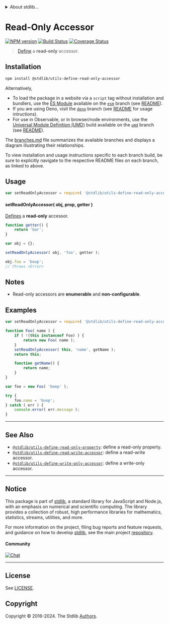 <!--

@license Apache-2.0

Copyright (c) 2018 The Stdlib Authors.

Licensed under the Apache License, Version 2.0 (the "License");
you may not use this file except in compliance with the License.
You may obtain a copy of the License at

   http://www.apache.org/licenses/LICENSE-2.0

Unless required by applicable law or agreed to in writing, software
distributed under the License is distributed on an "AS IS" BASIS,
WITHOUT WARRANTIES OR CONDITIONS OF ANY KIND, either express or implied.
See the License for the specific language governing permissions and
limitations under the License.

-->


<details>
  <summary>
    About stdlib...
  </summary>
  <p>We believe in a future in which the web is a preferred environment for numerical computation. To help realize this future, we've built stdlib. stdlib is a standard library, with an emphasis on numerical and scientific computation, written in JavaScript (and C) for execution in browsers and in Node.js.</p>
  <p>The library is fully decomposable, being architected in such a way that you can swap out and mix and match APIs and functionality to cater to your exact preferences and use cases.</p>
  <p>When you use stdlib, you can be absolutely certain that you are using the most thorough, rigorous, well-written, studied, documented, tested, measured, and high-quality code out there.</p>
  <p>To join us in bringing numerical computing to the web, get started by checking us out on <a href="https://github.com/stdlib-js/stdlib">GitHub</a>, and please consider <a href="https://opencollective.com/stdlib">financially supporting stdlib</a>. We greatly appreciate your continued support!</p>
</details>

# Read-Only Accessor

[![NPM version][npm-image]][npm-url] [![Build Status][test-image]][test-url] [![Coverage Status][coverage-image]][coverage-url] <!-- [![dependencies][dependencies-image]][dependencies-url] -->

> [Define][@stdlib/utils/define-property] a **read-only** accessor.

<section class="installation">

## Installation

```bash
npm install @stdlib/utils-define-read-only-accessor
```

Alternatively,

-   To load the package in a website via a `script` tag without installation and bundlers, use the [ES Module][es-module] available on the [`esm`][esm-url] branch (see [README][esm-readme]).
-   If you are using Deno, visit the [`deno`][deno-url] branch (see [README][deno-readme] for usage intructions).
-   For use in Observable, or in browser/node environments, use the [Universal Module Definition (UMD)][umd] build available on the [`umd`][umd-url] branch (see [README][umd-readme]).

The [branches.md][branches-url] file summarizes the available branches and displays a diagram illustrating their relationships.

To view installation and usage instructions specific to each branch build, be sure to explicitly navigate to the respective README files on each branch, as linked to above.

</section>

<section class="usage">

## Usage

```javascript
var setReadOnlyAccessor = require( '@stdlib/utils-define-read-only-accessor' );
```

#### setReadOnlyAccessor( obj, prop, getter )

[Defines][@stdlib/utils/define-property] a **read-only** accessor.

<!-- run throws: true -->

```javascript
function getter() {
    return 'bar';
}

var obj = {};

setReadOnlyAccessor( obj, 'foo', getter );

obj.foo = 'boop';
// throws <Error>
```

</section>

<!-- /.usage -->

<section class="notes">

## Notes

-   Read-only accessors are **enumerable** and **non-configurable**.

</section>

<!-- /.notes -->

<section class="examples">

## Examples

<!-- eslint no-undef: "error" -->

```javascript
var setReadOnlyAccessor = require( '@stdlib/utils-define-read-only-accessor' );

function Foo( name ) {
    if ( !(this instanceof Foo) ) {
        return new Foo( name );
    }
    setReadOnlyAccessor( this, 'name', getName );
    return this;

    function getName() {
        return name;
    }
}

var foo = new Foo( 'beep' );

try {
    foo.name = 'boop';
} catch ( err ) {
    console.error( err.message );
}
```

</section>

<!-- /.examples -->

<!-- Section for related `stdlib` packages. Do not manually edit this section, as it is automatically populated. -->

<section class="related">

* * *

## See Also

-   <span class="package-name">[`@stdlib/utils-define-read-only-property`][@stdlib/utils/define-read-only-property]</span><span class="delimiter">: </span><span class="description">define a read-only property.</span>
-   <span class="package-name">[`@stdlib/utils-define-read-write-accessor`][@stdlib/utils/define-read-write-accessor]</span><span class="delimiter">: </span><span class="description">define a read-write accessor.</span>
-   <span class="package-name">[`@stdlib/utils-define-write-only-accessor`][@stdlib/utils/define-write-only-accessor]</span><span class="delimiter">: </span><span class="description">define a write-only accessor.</span>

</section>

<!-- /.related -->

<!-- Section for all links. Make sure to keep an empty line after the `section` element and another before the `/section` close. -->


<section class="main-repo" >

* * *

## Notice

This package is part of [stdlib][stdlib], a standard library for JavaScript and Node.js, with an emphasis on numerical and scientific computing. The library provides a collection of robust, high performance libraries for mathematics, statistics, streams, utilities, and more.

For more information on the project, filing bug reports and feature requests, and guidance on how to develop [stdlib][stdlib], see the main project [repository][stdlib].

#### Community

[![Chat][chat-image]][chat-url]

---

## License

See [LICENSE][stdlib-license].


## Copyright

Copyright &copy; 2016-2024. The Stdlib [Authors][stdlib-authors].

</section>

<!-- /.stdlib -->

<!-- Section for all links. Make sure to keep an empty line after the `section` element and another before the `/section` close. -->

<section class="links">

[npm-image]: http://img.shields.io/npm/v/@stdlib/utils-define-read-only-accessor.svg
[npm-url]: https://npmjs.org/package/@stdlib/utils-define-read-only-accessor

[test-image]: https://github.com/stdlib-js/utils-define-read-only-accessor/actions/workflows/test.yml/badge.svg?branch=v0.2.2
[test-url]: https://github.com/stdlib-js/utils-define-read-only-accessor/actions/workflows/test.yml?query=branch:v0.2.2

[coverage-image]: https://img.shields.io/codecov/c/github/stdlib-js/utils-define-read-only-accessor/main.svg
[coverage-url]: https://codecov.io/github/stdlib-js/utils-define-read-only-accessor?branch=main

<!--

[dependencies-image]: https://img.shields.io/david/stdlib-js/utils-define-read-only-accessor.svg
[dependencies-url]: https://david-dm.org/stdlib-js/utils-define-read-only-accessor/main

-->

[chat-image]: https://img.shields.io/gitter/room/stdlib-js/stdlib.svg
[chat-url]: https://app.gitter.im/#/room/#stdlib-js_stdlib:gitter.im

[stdlib]: https://github.com/stdlib-js/stdlib

[stdlib-authors]: https://github.com/stdlib-js/stdlib/graphs/contributors

[umd]: https://github.com/umdjs/umd
[es-module]: https://developer.mozilla.org/en-US/docs/Web/JavaScript/Guide/Modules

[deno-url]: https://github.com/stdlib-js/utils-define-read-only-accessor/tree/deno
[deno-readme]: https://github.com/stdlib-js/utils-define-read-only-accessor/blob/deno/README.md
[umd-url]: https://github.com/stdlib-js/utils-define-read-only-accessor/tree/umd
[umd-readme]: https://github.com/stdlib-js/utils-define-read-only-accessor/blob/umd/README.md
[esm-url]: https://github.com/stdlib-js/utils-define-read-only-accessor/tree/esm
[esm-readme]: https://github.com/stdlib-js/utils-define-read-only-accessor/blob/esm/README.md
[branches-url]: https://github.com/stdlib-js/utils-define-read-only-accessor/blob/main/branches.md

[stdlib-license]: https://raw.githubusercontent.com/stdlib-js/utils-define-read-only-accessor/main/LICENSE

[@stdlib/utils/define-property]: https://github.com/stdlib-js/utils-define-property

<!-- <related-links> -->

[@stdlib/utils/define-read-only-property]: https://github.com/stdlib-js/utils-define-read-only-property

[@stdlib/utils/define-read-write-accessor]: https://github.com/stdlib-js/utils-define-read-write-accessor

[@stdlib/utils/define-write-only-accessor]: https://github.com/stdlib-js/utils-define-write-only-accessor

<!-- </related-links> -->

</section>

<!-- /.links -->
